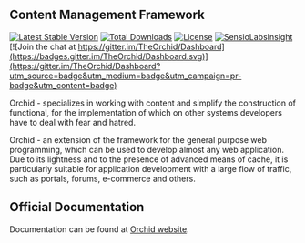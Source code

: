 ## Content Management Framework

[![Latest Stable Version](https://poser.pugx.org/orchid/orchid/v/stable)](https://packagist.org/packages/orchid/orchid)
[![Total Downloads](https://poser.pugx.org/orchid/orchid/downloads)](https://packagist.org/packages/orchid/orchid)
[![License](https://poser.pugx.org/orchid/orchid/license)](https://packagist.org/packages/orchid/orchid)
[![SensioLabsInsight](https://insight.sensiolabs.com/projects/f648409a-850d-421f-b22d-3cc7444db79b/mini.png)](https://insight.sensiolabs.com/projects/f648409a-850d-421f-b22d-3cc7444db79b)
[![Join the chat at https://gitter.im/TheOrchid/Dashboard](https://badges.gitter.im/TheOrchid/Dashboard.svg)](https://gitter.im/TheOrchid/Dashboard?utm_source=badge&utm_medium=badge&utm_campaign=pr-badge&utm_content=badge)


Orchid - specializes in working with content and simplify the construction of functional, for the implementation of which on other systems developers have to deal with fear and hatred.

Orchid - an extension of the framework for the general purpose web programming, which can be used to develop almost any web application. Due to its lightness and to the presence of advanced means of cache, it is particularly suitable for application development with a large flow of traffic, such as portals, forums, e-commerce and others.



## Official Documentation

Documentation can be found at [Orchid website](http://orchid.ga/docs).

